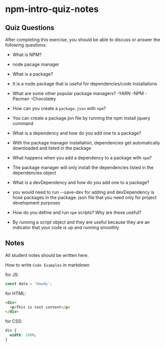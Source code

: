 # npm-intro-quiz-notes

## Quiz Questions

After completing this exercise, you should be able to discuss or answer the following questions:

- What is NPM?
- node pacage manager
- What is a package?
- It is a node package that is useful for dependencies/code installations
- What are some other popular package managers?
  -YARN
  -NPM
  -Pacman
  -Chocolatey

- How can you create a `package.json` with `npm`?
- You can create a package.jon file by running the npm install jquery command

- What is a dependency and how do you add one to a package?
- With the package manager installation, dependencies get automatically downloaded and listed in the package

- What happens when you add a dependency to a package with `npm`?
- The package manager will only install the dependencies listed in the dependencies object

- What is a devDependency and how do you add one to a package?
- you would need to run --save-dev for adding and devDependency is hose packages in the package. json file that you need only for project development purposes

- How do you define and run `npm` scripts? Why are these useful?
- By running a script object and they are useful because they are an indicator that your code is up and running smoothly

## Notes

All student notes should be written here.

How to write `Code Examples` in markdown

for JS:

```javascript
const data = 'Howdy';
```

for HTML:

```html
<div>
  <p>This is text content</p>
</div>
```

for CSS:

```css
div {
  width: 100%;
}
```
